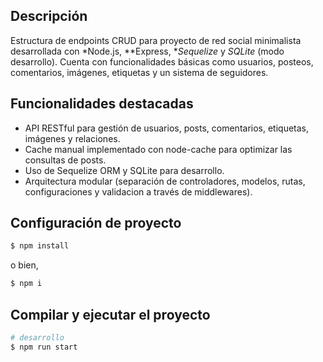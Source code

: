 ## Descripción

Estructura de endpoints CRUD para proyecto de red social minimalista desarrollada con *Node.js, **Express, **Sequelize* y *SQLite* (modo desarrollo). Cuenta con funcionalidades básicas como usuarios, posteos, comentarios, imágenes, etiquetas y un sistema de seguidores.


## Funcionalidades destacadas

- API RESTful para gestión de usuarios, posts, comentarios, etiquetas, imágenes y relaciones.
- Cache manual implementado con node-cache para optimizar las consultas de posts.
- Uso de Sequelize ORM y SQLite para desarrollo.
- Arquitectura modular (separación de controladores, modelos, rutas, configuraciones y validacion a través de middlewares).


## Configuración de proyecto

```bash
$ npm install
```
o bien,

```bash
$ npm i
```

## Compilar y ejecutar el proyecto 


```bash
# desarrollo
$ npm run start
``` 




